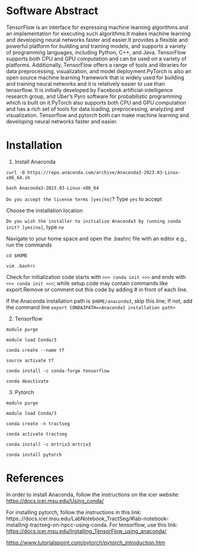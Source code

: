 # Software Abstract

TensorFlow is an interface for expressing machine learning algorithms and an implementation for executing such algorithms.It makes machine learning and developing neural networks faster and easier.It provides a flexible and powerful platform for building and training models, and supports a variety of programming languages, including Python, C++, and Java. TensorFlow supports both CPU and GPU computation and can be used on a variety of platforms. Additionally, TensorFlow offers a range of tools and libraries for data preprocessing, visualization, and model deployment.PyTorch is also an open source machine learning framework that is widely used for building and training neural networks and it is relatively easier to use than tensorflow. It is initially developed by Facebook artificial-intelligence research group, and Uber’s Pyro software for probabilistic programming which is built on it.PyTorch also supports both CPU and GPU computation and has a rich set of tools for data loading, preprocessing, analyzing and visualization. Tensorflow and pytorch both can make machine learning and developing neural networks faster and easier. 

# Installation
1. Install Anaconda

```curl -O https://repo.anaconda.com/archive/Anaconda3-2023.03-Linux-x86_64.sh```

```bash Anaconda3-2023.03-Linux-x86_64```

```Do you accept the license terms [yes|no]```? Type ```yes``` to accept

Choose the installation location

```Do you wish the installer to initialize Anaconda3 by running conda init? [yes|no]```, type ```no```

Navigate to your home space and open the .bashrc file with an editor e.g., run the commands

```cd $HOME```

```vim .bashrc```

Check for initialization code starts with ```>>> conda init >>>``` and ends with ```<<< conda init <<<```; while setup code may contain commands like export.Remove or comment out this code by adding # in front of each line.

If the Anaconda installation path is ```$HOME/anaconda3```, skip this line; If not, add the command line ```export CONDA3PATH=<Anaconda3 installation path>```

2. Tensorflow

```module purge```

```module load Conda/3```

```conda create --name tf```

```source activate tf```

```conda install -c conda-forge tensorflow```

```conda deactivate```

3. Pytorch

```module purge```

```module load Conda/3```

```conda create -n tractseg```

```conda activate tractseg```

```conda install -c mrtrix3 mrtrix3```

```conda install pytorch```


# References
In order to install Anaconda, follow the instructions on the icer website: https://docs.icer.msu.edu/Using_conda/

For installing pytorch, follow the instructions in this link: https.://docs.icer.msu.edu/LabNotebook_TractSeg/#lab-notebook-installing-tractseg-on-hpcc-using-conda. For tensorflow, use this link: https://docs.icer.msu.edu/Installing_TensorFlow_using_anaconda/

https://www.tutorialspoint.com/pytorch/pytorch_introduction.htm
